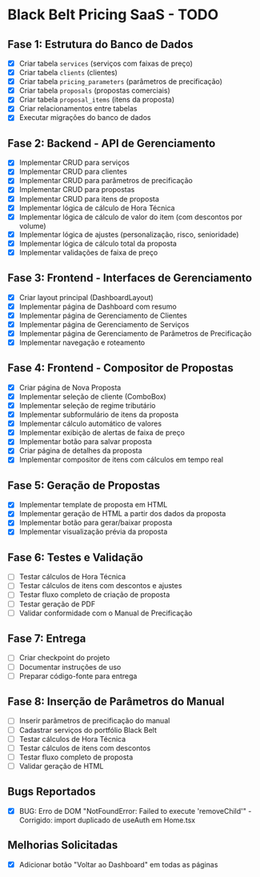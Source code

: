 # Black Belt Pricing SaaS - TODO

## Fase 1: Estrutura do Banco de Dados
- [x] Criar tabela `services` (serviços com faixas de preço)
- [x] Criar tabela `clients` (clientes)
- [x] Criar tabela `pricing_parameters` (parâmetros de precificação)
- [x] Criar tabela `proposals` (propostas comerciais)
- [x] Criar tabela `proposal_items` (itens da proposta)
- [x] Criar relacionamentos entre tabelas
- [x] Executar migrações do banco de dados

## Fase 2: Backend - API de Gerenciamento
- [x] Implementar CRUD para serviços
- [x] Implementar CRUD para clientes
- [x] Implementar CRUD para parâmetros de precificação
- [x] Implementar CRUD para propostas
- [x] Implementar CRUD para itens de proposta
- [x] Implementar lógica de cálculo de Hora Técnica
- [x] Implementar lógica de cálculo de valor do item (com descontos por volume)
- [x] Implementar lógica de ajustes (personalização, risco, senioridade)
- [x] Implementar lógica de cálculo total da proposta
- [x] Implementar validações de faixa de preço

## Fase 3: Frontend - Interfaces de Gerenciamento
- [x] Criar layout principal (DashboardLayout)
- [x] Implementar página de Dashboard com resumo
- [x] Implementar página de Gerenciamento de Clientes
- [x] Implementar página de Gerenciamento de Serviços
- [x] Implementar página de Gerenciamento de Parâmetros de Precificação
- [x] Implementar navegação e roteamento

## Fase 4: Frontend - Compositor de Propostas
- [x] Criar página de Nova Proposta
- [x] Implementar seleção de cliente (ComboBox)
- [x] Implementar seleção de regime tributário
- [x] Implementar subformulário de itens da proposta
- [x] Implementar cálculo automático de valores
- [x] Implementar exibição de alertas de faixa de preço
- [x] Implementar botão para salvar proposta
- [x] Criar página de detalhes da proposta
- [x] Implementar compositor de itens com cálculos em tempo real

## Fase 5: Geração de Propostas
- [x] Implementar template de proposta em HTML
- [x] Implementar geração de HTML a partir dos dados da proposta
- [x] Implementar botão para gerar/baixar proposta
- [x] Implementar visualização prévia da proposta

## Fase 6: Testes e Validação
- [ ] Testar cálculos de Hora Técnica
- [ ] Testar cálculos de itens com descontos e ajustes
- [ ] Testar fluxo completo de criação de proposta
- [ ] Testar geração de PDF
- [ ] Validar conformidade com o Manual de Precificação

## Fase 7: Entrega
- [ ] Criar checkpoint do projeto
- [ ] Documentar instruções de uso
- [ ] Preparar código-fonte para entrega

## Fase 8: Inserção de Parâmetros do Manual
- [ ] Inserir parâmetros de precificação do manual
- [ ] Cadastrar serviços do portfólio Black Belt
- [ ] Testar cálculos de Hora Técnica
- [ ] Testar cálculos de itens com descontos
- [ ] Testar fluxo completo de proposta
- [ ] Validar geração de HTML

## Bugs Reportados
- [x] BUG: Erro de DOM "NotFoundError: Failed to execute 'removeChild'" - Corrigido: import duplicado de useAuth em Home.tsx

## Melhorias Solicitadas
- [x] Adicionar botão "Voltar ao Dashboard" em todas as páginas
